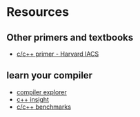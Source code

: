 # Resources

## Other primers and textbooks

- [c/c++ primer - Harvard IACS](https://github.com/Harvard-IACS/c_cpp_primer)

## learn your compiler

- [compiler explorer](https://godbolt.org/)
- [c++ insight](https://cppinsights.io/)
- [c/c++ benchmarks](https://quick-bench.com/)
